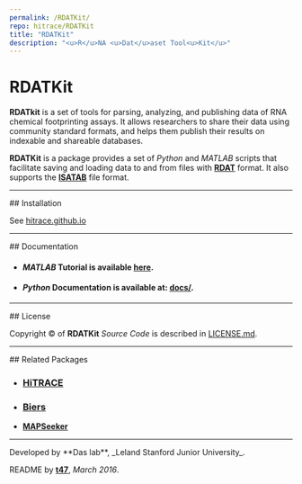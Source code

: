 ```yaml
---
permalink: /RDATKit/
repo: hitrace/RDATKit
title: "RDATKit"
description: "<u>R</u>NA <u>Dat</u>aset Tool<u>Kit</u>"
---
```



# RDATKit

**RDATkit** is a set of tools for parsing, analyzing, and publishing data of RNA chemical footprinting assays. It allows researchers to share their data using community standard formats, and helps them publish their results on indexable and shareable databases.

**RDATKit** is a package provides a set of *Python* and *MATLAB* scripts that facilitate saving and loading data to and from files with [**RDAT**](https://rmdb.stanford.edu/deposit/specs/) format. It also supports the [**ISATAB**](http://ribosnitch.bio.unc.edu/snrnasm/) file format.

<hr/>
## Installation

See [hitrace.github.io](https://hitrace.github.io/RDATKit/install/)

<hr/>
## Documentation

* #### *MATLAB* Tutorial is available [**here**](https://hitrace.github.io/HiTRACE/tutorial/step_9/).

* #### *Python* Documentation is available at: [**docs/**](https://hitrace.github.io/RDATKit/docs/).

<hr/>
## License

Copyright &copy; of **RDATKit** _Source Code_ is described in [LICENSE.md](https://github.com/hitrace/RDATKit/blob/master/LICENSE.md).

<hr/>
## Related Packages

* ### [**HiTRACE**](/HiTRACE/)

* ### [**Biers**](/Biers/)

* [**MAPSeeker**](/MAPseeker/)

<hr/>
Developed by **Das lab**, _Leland Stanford Junior University_.

README by [**t47**](http://t47.io/), *March 2016*.

